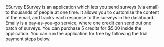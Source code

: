 ESurvey
ESurvey is an application which lets you send surveys (via email) to thousands of people at one time.
It allows you to customise the content of the email, and tracks each response to the surveys in the dashboard. 
Emaily is a pay-as-you-go service, where one credit can send out one batch of surveys. You can purchase 5 credits for $5.00 inside the application.
You can run the application for free by following the trial payment steps below.


